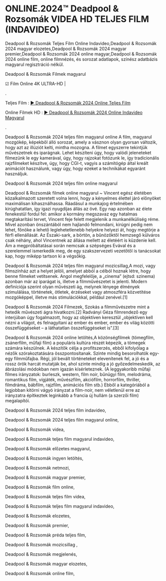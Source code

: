 # ONLINE.2024™ Deadpool & Rozsomák VIDEA HD TELJES FILM (INDAVIDEO)

Deadpool & Rozsomák Teljes Film Online Indavideo,Deadpool & Rozsomák 2024 magyar elozetes,Deadpool & Rozsomák 2024 magyar premier,Deadpool & Rozsomák 2024 online magyar,Deadpool & Rozsomák 2024 online film, online filmnézés, és sorozat adatlapok, színész adatbázis magyarul regisztráció nélkül.

Deadpool & Rozsomák Filmek magyarul

☑ Film Online 4K ULTRA-HD | 

.

Teljes Film : [▶️ Deadpool & Rozsomák 2024 Online Teljes Film](https://t.co/8BYJ8XUsKt)


Online Filmek HD : [▶️ Deadpool & Rozsomák 2024 Online Indavideo Magyarul](https://t.co/8BYJ8XUsKt)

.

Deadpool & Rozsomák 2024 teljes film magyarul online A film, magyarul mozgókép, képekből álló sorozat, amely a vásznon olyan gyorsan változik, hogy azt az illúziót kelti, mintha mozogna. A filmet egyszerre tekintjük művészetnek és iparágnak. Lehet készíteni úgy, hogy valódi jeleneteket filmezünk le egy kamerával, úgy, hogy rajzokat fotózunk le, így tradicionális rajzfilmeket készítve, úgy, hogy CGI-t, vagyis a számítógép által kreált animációt használunk, vagy úgy, hogy ezeket a technikákat egyaránt használjuk.

Deadpool & Rozsomák 2024 teljes film online magyarul

Deadpool & Rozsomák filmek online magyarul ~ Vincent egész életében közalkalmazott szeretett volna lenni, hogy a kényelmes élettel járó előnyöket maximálisan kihasználhassa. Ráadásul a munkajog értelmében kirúghatatlan, így igazi nyugdíjas állás az övé. Egy nap azonban az élete fenekestül fordul fel: amikor a kormány megszavaz egy hatalmas megtakarítási tervet, Vincent feje felett megjelenik a munkanélküliség réme. Mivel azonban önszántából nem hajlandó felmondani, kirúgni pedig nem lehet, főnöke a lehető leglehetetlenebb helyekre helyezi át, hogy megtörje a férfi ellenállását. Az Északi-sark, a börtön, a bűnözőktől hemzsegő külváros csak néhány, ahol Vincentnek az állása mellett az életéért is küzdenie kell. Ám a megpróbáltatásai során nemcsak a szépséges Evával és a szerelemmel ismerkedik meg, de egy szakszervezeti vezetőtől is tanácsokat kap, hogy miképp tartson ki a végsőkig.

Deadpool & Rozsomák 2024 teljes film magyarul mozicsillag,A mozi, vagy filmszínház azt a helyet jelöli, amelyet abból a célból hoznak létre, hogy benne filmeket vetítsenek. Angol megfelelője, a „cinema” (ejtsd: szinema) azonban már az iparágat is, illetve a filmművészetet is jelenti. Modern definíciója szerint olyan művészeti ág, melynek lényege élmények szimulálása, történetek, ötletek, érzéseket vagy atmoszféra közvetítése mozgóképpel, illetve más stimulációkkal, például zenével.[1]
 
Deadpool & Rozsomák 2024 Filmezek, Szokás a filmművészetre mint a hetedik művészeti ágra hivatkozni.[2] Radványi Géza filmrendező egy interjúban úgy fogalmazott, hogy az objektíven keresztül „objektíven kell nézni a világot, és felnagyítani az ember és ember, ember és világ közötti összefüggéseket – a láthatatlan összefüggéseket is”.[3]

Deadpool & Rozsomák 2024 online letöltés,A közönségfilmek (tömegfilm, zsánerfilm, műfaji film) a populáris kultúra részét képezik, a tömegek számára készülnek. A készítők célja a profitszerzés, ebből kifolyólag a nézők szórakoztatására összpontosítanak. Szinte mindig besorolhatók egy-egy filmműfajba. Régi, jól bevált történeteket elevenítenek fel, a jó és a rossz örök harcát mutatják be, ahol szinte mindig a jó győzedelmeskedik, az ábrázolási módokban nem igazán kísérleteznek. (A leggyakoribb műfaji filmes irányzatok: burleszk, western, film noir, bűnügyi film, melodráma, romantikus film, vígjáték, művészfilm, akciófilm, horrorfilm, thriller, filmdráma, bábfilm, rajzfilm, animációs film stb.) Ebből a kategóriából a legjobban kitörni vágyó irányzat a film-noir, nem véletlenül erre az irányzatra építkeztek leginkább a francia új hullám (a szerzői film) megalapítói.

Deadpool & Rozsomák 2024 teljes film indavideo,

Deadpool & Rozsomák 2024 teljes film magyarul online,

Deadpool & Rozsomák videa,

Deadpool & Rozsomák teljes film magyarul indavideo,

Deadpool & Rozsomák előzetes magyarul,

Deadpool & Rozsomák ingyen letöltés,

Deadpool & Rozsomák netmozi,

Deadpool & Rozsomák magyar premier,

Deadpool & Rozsomák film online,

Deadpool & Rozsomák teljes film videa,

Deadpool & Rozsomák teljes film magyarul indavideo,

Deadpool & Rozsomák elozetes,

Deadpool & Rozsomák premier,

Deadpool & Rozsomák préda teljes film,

Deadpool & Rozsomák mozicsillag ,

Deadpool & Rozsomák megjelenés,

Deadpool & Rozsomák magyar elozetes,

Deadpool & Rozsomák online film,

